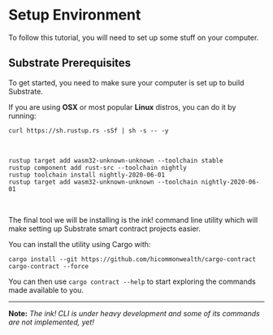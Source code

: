 # Setup Environment

To follow this tutorial, you will need to set up some stuff on your computer.
<br>
<h2>Substrate Prerequisites</h2>
<p>To get started, you need to make sure your computer is set up to build Substrate.

If you are using <strong>OSX</strong> or most popular <strong>Linux</strong> distros, you can do it by running:</p>

<pre><code>curl https://sh.rustup.rs -sSf | sh -s -- -y</code></pre>
<br>
<pre><code>rustup target add wasm32-unknown-unknown --toolchain stable
rustup component add rust-src --toolchain nightly
rustup toolchain install nightly-2020-06-01
rustup target add wasm32-unknown-unknown --toolchain nightly-2020-06-01</code></pre>

<br>

<p>The final tool we will be installing is the ink! command line utility which will make setting up Substrate smart contract projects easier.
</p>

<p>You can install the utility using Cargo with:</p>

<pre><code>cargo install --git https://github.com/hicommonwealth/cargo-contract cargo-contract --force</code></pre>

<p>You can then use <code>cargo contract --help</code> to start exploring the commands made available to you.

<hr>

<p><strong>Note:</strong> <i>The ink! CLI is under heavy development and some of its commands are not implemented, yet!</i>
